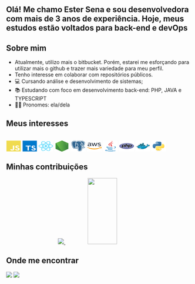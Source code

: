 ## Olá! Me chamo Ester Sena e sou desenvolvedora com mais de 3 anos de experiência. Hoje, meus estudos estão voltados para back-end e devOps

## Sobre mim

- Atualmente, utilizo mais o bitbucket. Porém, estarei me esforçando para utilizar mais o github e trazer mais variedade para meu perfil.
- Tenho interesse em colaborar com repositórios públicos.
- 💻 Cursando análise e desenvolvimento de sistemas;
- 📚 Estudando com foco em desenvolvimento back-end: PHP, JAVA e TYPESCRIPT 
- 🙍🏻 Pronomes: ela/dela

  
## Meus interesses

<div style="display: inline_block"><br>
  <img align="center" height="30" width="40" src="https://raw.githubusercontent.com/devicons/devicon/master/icons/javascript/javascript-plain.svg">
  <img align="center" height="30" width="40" src="https://raw.githubusercontent.com/devicons/devicon/master/icons/typescript/typescript-plain.svg">
  <img align="center" height="30" width="40" src="https://raw.githubusercontent.com/devicons/devicon/master/icons/react/react-original.svg">
  <img align="center" height="30" width="40" src="https://raw.githubusercontent.com/devicons/devicon/master/icons/nodejs/nodejs-original.svg">
  <img align="center" height="30" width="40" src="https://raw.githubusercontent.com/devicons/devicon/master/icons/postgresql/postgresql-plain.svg">
  <img align="center" height="30" width="40" src="https://raw.githubusercontent.com/devicons/devicon/master/icons/amazonwebservices/amazonwebservices-original-wordmark.svg">
  <img align="center" height="30" width="40" src="https://raw.githubusercontent.com/devicons/devicon/master/icons/java/java-original.svg">
  <img align="center" height="30" width="40" src="https://raw.githubusercontent.com/devicons/devicon/master/icons/php/php-original.svg">
  <img align="center" height="30" width="40" src="https://raw.githubusercontent.com/devicons/devicon/master/icons/docker/docker-original.svg">
  <img align="center" height="30" width="40" src="https://raw.githubusercontent.com/devicons/devicon/master/icons/python/python-original.svg">
</div>


  ## Minhas contribuições

<div align="center">
  <a href="https://github.com/EsterSena">
  <img height="180em"  src="https://github-readme-stats.vercel.app/api?username=EsterSena&show_icons=true&theme=nord&include_all_commits=true&count_private=true"/>
  <img height="180em" width="40%" src="https://github-readme-stats.vercel.app/api/top-langs/?username=EsterSena&layout=compact&langs_count=7&theme=nord"/>
  </a>
</div>



## Onde me encontrar
<div> 
  <a href = "mailto:senaester18@gmail.com"><img src="https://img.shields.io/badge/-Gmail-%23333?style=for-the-badge&logo=gmail&logoColor=white" target="_blank"></a>
  <a href="www.linkedin.com/in/sena-dev" target="_blank"><img src="https://img.shields.io/badge/-LinkedIn-%230077B5?style=for-the-badge&logo=linkedin&logoColor=white" target="_blank"></a> 
</div>

